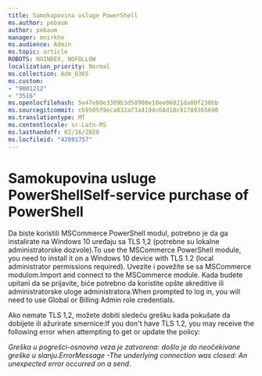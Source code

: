 ```yaml
---
title: Samokupovina usluge PowerShell
ms.author: pebaum
author: pebaum
manager: mnirkhe
ms.audience: Admin
ms.topic: article
ROBOTS: NOINDEX, NOFOLLOW
localization_priority: Normal
ms.collection: Adm_O365
ms.custom:
- "9001212"
- "3516"
ms.openlocfilehash: 5e47e08e3309b3d58908e10ee06021da00f230bb
ms.sourcegitcommit: cb9505f9eca032af3a4194c68d18c91789365690
ms.translationtype: MT
ms.contentlocale: sr-Latn-RS
ms.lasthandoff: 02/16/2020
ms.locfileid: "42091757"
---
```

# <a name="self-service-purchase-of-powershell"></a><span data-ttu-id="a7c6a-102">Samokupovina usluge PowerShell</span><span class="sxs-lookup"><span data-stu-id="a7c6a-102">Self-service purchase of PowerShell</span></span>

<span data-ttu-id="a7c6a-103">Da biste koristili MSCommerce PowerShell modul, potrebno je da ga instalirate na Windows 10 uređaju sa TLS 1,2 (potrebne su lokalne administratorske dozvole).</span><span class="sxs-lookup"><span data-stu-id="a7c6a-103">To use the MSCommerce PowerShell module, you need to install it on a Windows 10 device with TLS 1.2 (local administrator permissions required).</span></span>  <span data-ttu-id="a7c6a-104">Uvezite i povežite se sa MSCommerce modulom.</span><span class="sxs-lookup"><span data-stu-id="a7c6a-104">Import and connect to the MSCommerce module.</span></span>  <span data-ttu-id="a7c6a-105">Kada budete upitani da se prijavite, biće potrebno da koristite opšte akreditive ili administratorske uloge administratora.</span><span class="sxs-lookup"><span data-stu-id="a7c6a-105">When prompted to log in, you will need to use Global or Billing Admin role credentials.</span></span>  

<span data-ttu-id="a7c6a-106">Ako nemate TLS 1,2, možete dobiti sledeću grešku kada pokušate da dobijete ili ažurirate smernice:</span><span class="sxs-lookup"><span data-stu-id="a7c6a-106">If you don't have TLS 1.2, you may receive the following error when attempting to get or update the policy:</span></span>

<span data-ttu-id="a7c6a-107">*Greška u pogrešci-osnovna veza je zatvorena: došlo je do neočekivane greške u slanju*.</span><span class="sxs-lookup"><span data-stu-id="a7c6a-107">*ErrorMessage -The underlying connection was closed: An unexpected error occurred on a send*.</span></span>



